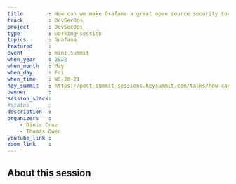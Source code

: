 ```yaml
---
title        : How can we make Grafana a great open source security tool for WDT?
track        : DevSecOps
project      : DevSecOps
type         : working-session
topics       : Grafana
featured     :
event        : mini-summit
when_year    : 2022
when_month   : May
when_day     : Fri
when_time    : WS-20-21
hey_summit   : https://post-summit-sessions.heysummit.com/talks/how-can-we-make-grafana-a-great-open-source-security-tool-for-wdt/
banner       : 
session_slack:
#status      : 
description  :
organizers   :
    - Dinis Cruz
    - Thomas Owen
youtube_link : 
zoom_link    : 
---
```


## About this session
